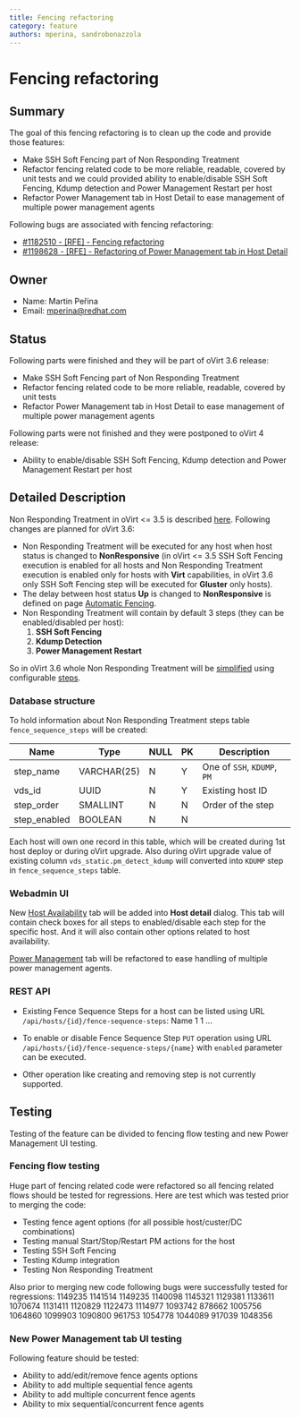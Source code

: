 ```yaml
---
title: Fencing refactoring
category: feature
authors: mperina, sandrobonazzola
---
```


# Fencing refactoring

## Summary

The goal of this fencing refactoring is to clean up the code and provide those features:

*   Make SSH Soft Fencing part of Non Responding Treatment
*   Refactor fencing related code to be more reliable, readable, covered by unit tests and we could provided ability to enable/disable SSH Soft Fencing, Kdump detection and Power Management Restart per host
*   Refactor Power Management tab in Host Detail to ease management of multiple power management agents

Following bugs are associated with fencing refactoring:

*   [#1182510 - [RFE] - Fencing refactoring](https://bugzilla.redhat.com/1182510)
*   [#1198628 - [RFE] - Refactoring of Power Management tab in Host Detail](https://bugzilla.redhat.com/1198628)

## Owner

*   Name: Martin Peřina
*   Email: mperina@redhat.com

## Status

Following parts were finished and they will be part of oVirt 3.6 release:

*   Make SSH Soft Fencing part of Non Responding Treatment
*   Refactor fencing related code to be more reliable, readable, covered by unit tests
*   Refactor Power Management tab in Host Detail to ease management of multiple power management agents

Following parts were not finished and they were postponed to oVirt 4 release:

*   Ability to enable/disable SSH Soft Fencing, Kdump detection and Power Management Restart per host

## Detailed Description

Non Responding Treatment in oVirt <= 3.5 is described [ here](/images/wiki/Current-whole-process.png). Following changes are planned for oVirt 3.6:

*   Non Responding Treatment will be executed for any host when host status is changed to **NonResponsive** (in oVirt <= 3.5 SSH Soft Fencing execution is enabled for all hosts and Non Responding Treatment execution is enabled only for hosts with **Virt** capabilities, in oVirt 3.6 only SSH Soft Fencing step will be executed for **Gluster** only hosts).
*   The delay between host status **Up** is changed to **NonResponsive** is defined on page [Automatic Fencing](/develop/developer-guide/engine/automatic-fencing.html#automatic-fencing).
*   Non Responding Treatment will contain by default 3 steps (they can be enabled/disabled per host):
    1.  **SSH Soft Fencing**
    2.  **Kdump Detection**
    3.  **Power Management Restart**

So in oVirt 3.6 whole Non Responding Treatment will be [ simplified](/images/wiki/New-whole-process.png) using configurable [ steps](/images/wiki/Fence-sequence-definition.png).

### Database structure

To hold information about Non Responding Treatment steps table `fence_sequence_steps` will be created:

| Name          | Type        | NULL | PK  | Description                 |
|---------------|-------------|------|-----|-----------------------------|
| step_name    | VARCHAR(25) | N    | Y   | One of `SSH`, `KDUMP`, `PM` |
| vds_id       | UUID        | N    | Y   | Existing host ID            |
| step_order   | SMALLINT    | N    | N   | Order of the step           |
| step_enabled | BOOLEAN     | N    | N   |                             |

Each host will own one record in this table, which will be created during 1st host deploy or during oVirt upgrade. Also during oVirt upgrade value of existing column `vds_static.pm_detect_kdump` will converted into `KDUMP` step in `fence_sequence_steps` table.

### Webadmin UI

New [ Host Availability](/images/wiki/Fence-refactoring-host-availability-tab.png) tab will be added into **Host detail** dialog. This tab will contain check boxes for all steps to enabled/disable each step for the specific host. And it will also contain other options related to host availability.

[ Power Management](/images/wiki/Fence-refactoring-power-management-tab.png) tab will be refactored to ease handling of multiple power management agents.

### REST API

*   Existing Fence Sequence Steps for a host can be listed using URL `/api/hosts/{id}/fence-sequence-steps`:
        <fence-sequence-steps>
          <fence-sequence-step>
            <name>Name</name>
            <order>1</order>
            <enabled>1</enabled>
          <fence-sequence-step>
        ...
        </fence-sequence-steps>

*   To enable or disable Fence Sequence Step `PUT` operation using URL `/api/hosts/{id}/fence-sequence-steps/{name}` with `enabled` parameter can be executed.
*   Other operation like creating and removing step is not currently supported.

## Testing

Testing of the feature can be divided to fencing flow testing and new Power Management UI testing.

### Fencing flow testing

Huge part of fencing related code were refactored so all fencing related flows should be tested for regressions. Here are test which was tested prior to merging the code:

*   Testing fence agent options (for all possible host/custer/DC combinations)
*   Testing manual Start/Stop/Restart PM actions for the host
*   Testing SSH Soft Fencing
*   Testing Kdump integration
*   Testing Non Responding Treatment

Also prior to merging new code following bugs were successfully tested for regressions: 1149235 1141514 1149235 1140098 1145321 1129381 1133611 1070674 1131411 1120829 1122473 1114977 1093742 878662 1005756 1064860 1099903 1090800 961753 1054778 1044089 917039 1048356

### New Power Management tab UI testing

Following feature should be tested:

*   Ability to add/edit/remove fence agents options
*   Ability to add multiple sequential fence agents
*   Ability to add multiple concurrent fence agents
*   Ability to mix sequential/concurrent fence agents

